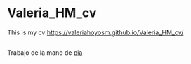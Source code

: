 # Valeria_HM_cv
This is my cv https://valeriahoyosm.github.io/Valeria_HM_cv/

##
Trabajo de la mano de [pia](https://sites.google.com/view/maria-pia-basurto/home) 
